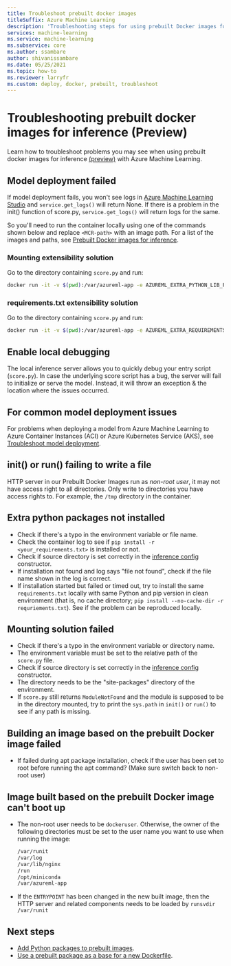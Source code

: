 ```yaml
---
title: Troubleshoot prebuilt docker images
titleSuffix: Azure Machine Learning
description: 'Troubleshooting steps for using prebuilt Docker images for inference.'
services: machine-learning
ms.service: machine-learning
ms.subservice: core
ms.author: ssambare
author: shivanissambare
ms.date: 05/25/2021
ms.topic: how-to
ms.reviewer: larryfr
ms.custom: deploy, docker, prebuilt, troubleshoot
---
```

# Troubleshooting prebuilt docker images for inference (Preview)

Learn how to troubleshoot problems you may see when using prebuilt docker images for inference [(preview)](https://azure.microsoft.com/support/legal/preview-supplemental-terms/) with Azure Machine Learning.

## Model deployment failed

If model deployment fails, you won't see logs in [Azure Machine Learning Studio](https://ml.azure.com/) and `service.get_logs()` will return None.
If there is a problem in the init() function of score.py, `service.get_logs()` will return logs for the same.

So you'll need to run the container locally using one of the commands shown below and replace `<MCR-path>` with an image path. For a list of the images and paths, see [Prebuilt Docker images for inference](concept-prebuilt-docker-images-inference.md).

### Mounting extensibility solution

Go to the directory containing `score.py` and run:

```bash
docker run -it -v $(pwd):/var/azureml-app -e AZUREML_EXTRA_PYTHON_LIB_PATH="myenv/lib/python3.7/site-packages" <mcr-path>
```

### requirements.txt extensibility solution

Go to the directory containing `score.py` and run:

```bash
docker run -it -v $(pwd):/var/azureml-app -e AZUREML_EXTRA_REQUIREMENTS_TXT="requirements.txt" <mcr-path>
```

## Enable local debugging

The local inference server allows you to quickly debug your entry script (`score.py`). In case the underlying score script has a bug, the server will fail to initialize or serve the model. Instead, it will throw an exception & the location where the issues occurred.

## For common model deployment issues

For problems when deploying a model from Azure Machine Learning to Azure Container Instances (ACI) or Azure Kubernetes Service (AKS), see [Troubleshoot model deployment](how-to-troubleshoot-deployment.md).

## init() or run() failing to write a file

HTTP server in our Prebuilt Docker Images run as *non-root user*, it may not have access right to all directories. 
Only write to directories you have access rights to. For example, the `/tmp` directory in the container.

## Extra python packages not installed

* Check if there's a typo in the environment variable or file name.
* Check the container log to see if `pip install -r <your_requirements.txt>` is installed or not.
* Check if source directory is set correctly in the [inference config](/python/api/azureml-core/azureml.core.model.inferenceconfig#constructor) constructor.
* If installation not found and log says "file not found", check if the file name shown in the log is correct.
* If installation started but failed or timed out, try to install the same `requirements.txt` locally with same Python and pip version in clean environment (that is, no cache directory; `pip install --no-cache-dir -r requriements.txt`). See if the problem can be reproduced locally.

## Mounting solution failed

* Check if there's a typo in the environment variable or directory name.
* The environment variable must be set to the relative path of the `score.py` file.
* Check if source directory is set correctly in the [inference config](/python/api/azureml-core/azureml.core.model.inferenceconfig#constructor) constructor.
* The directory needs to be the "site-packages" directory of the environment.
* If `score.py` still returns `ModuleNotFound` and the module is supposed to be in the directory mounted, try to print the `sys.path` in `init()` or `run()` to see if any path is missing.

## Building an image based on the prebuilt Docker image failed

* If failed during apt package installation, check if the user has been set to root before running the apt command? (Make sure switch back to non-root user) 

## Image built based on the prebuilt Docker image can't boot up

* The non-root user needs to be `dockeruser`. Otherwise, the owner of the following directories must be set to the user name you want to use when running the image:

    ```bash
    /var/runit
    /var/log
    /var/lib/nginx
    /run
    /opt/miniconda
    /var/azureml-app
    ```

* If the `ENTRYPOINT` has been changed in the new built image, then the HTTP server and related components needs to be loaded by `runsvdir /var/runit`

## Next steps

* [Add Python packages to prebuilt images](how-to-prebuilt-docker-images-inference-python-extensibility.md).
* [Use a prebuilt package as a base for a new Dockerfile](how-to-extend-prebuilt-docker-image-inference.md).